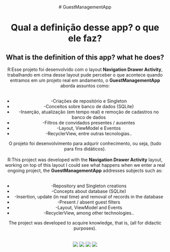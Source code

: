 <div align="center">
# GuestManagementApp
<h1>Qual a definição desse app? o que ele faz?</h1>
<h2>What is the definition of this app? what he does?</h1>
</div>
<div align="center">
R:Esse projeto foi desenvolvido com o layout <b>Navigation Drawer Activity</b>, trabalhando em cima desse layout pude perceber o que acontece quando entramos em um
projeto real em andamento, o <b>GuestManagementApp</b> aborda assuntos como:
<br>
<br>
<ul>
  <li>-Criações de repositório e Singleton</li>
  <li>-Conceitos sobre banco de dados (SQLite)</li>
  <li>-Inserção, atualização (em tempo real) e remoção de cadastros no banco de dados</li>
  <li>-Filtros de convidados presentes / ausentes</li>
  <li>-Layout, ViewModel e Eventos</li>
  <li>-RecyclerView, entre outras tecnologias..</li>  
</ul>
O projeto foi desenvolvimento para adqurir conhecimento, ou seja, (tudo para fins didáticos).
<br>
<br>
R:This project was developed with the <b>Navigation Drawer Activity</b> layout, working on top of this layout I could see what happens when we enter a
real ongoing project, the <b>GuestManagementApp</b> addresses subjects such as:
<br>
<br>
<ul>
   <li>-Repository and Singleton creations</li>
   <li>-Concepts about database (SQLite)</li>
   <li>-Insertion, update (in real time) and removal of records in the database</li>
   <li>-Present / absent guest filters</li>
   <li>-Layout, ViewModel and Events</li>
   <li>-RecyclerView, among other technologies..</li>
</ul>
The project was developed to acquire knowledge, that is, (all for didactic purposes).
<br>
<br>
<br>

<img src="https://user-images.githubusercontent.com/110734564/249841498-bd084f08-ab7e-479d-ab56-0b135974ef5e.png">
<img src="https://user-images.githubusercontent.com/110734564/249841503-77a480f8-cc3e-49c9-b3c3-bf98be1abd0c.png">
<img src="https://user-images.githubusercontent.com/110734564/249841507-f5934ff3-fd71-4303-88eb-a20d3680ef41.png">
<img src="https://user-images.githubusercontent.com/110734564/249841508-971556cb-3e3a-418a-a682-8fa76492ebd7.png">
  
</div>



